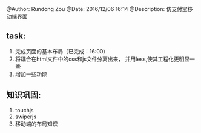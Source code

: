    @Author: Rundong Zou
   @Date: 2016/12/06 16:14
   @Description: 仿支付宝移动端界面

## task:
 1. 完成页面的基本布局（已完成：16:00）
 2. 将耦合在html文件中的css和js文件分离出来，
并用less,使其工程化更明显一些
 3. 增加一些功能


## 知识巩固:
 1. touchjs
 2. swiperjs
 3. 移动端的布局知识
